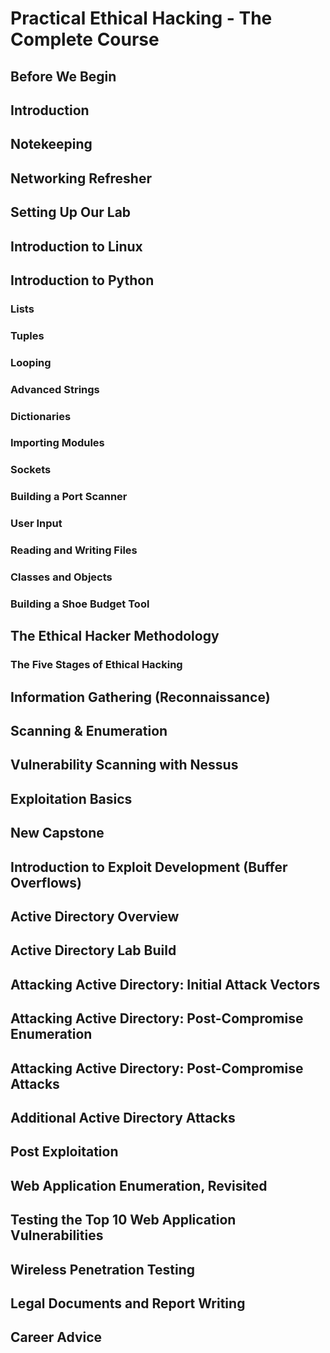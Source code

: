 # Practical Ethical Hacking - The Complete Course

## Before We Begin

## Introduction

## Notekeeping

## Networking Refresher

## Setting Up Our Lab

## Introduction to Linux

## Introduction to Python

### Lists

### Tuples

### Looping

### Advanced Strings

### Dictionaries

### Importing Modules

### Sockets

### Building a Port Scanner

### User Input

### Reading and Writing Files

### Classes and Objects

### Building a Shoe Budget Tool

## The Ethical Hacker Methodology

### The Five Stages of Ethical Hacking

## Information Gathering (Reconnaissance)

## Scanning & Enumeration

## Vulnerability Scanning with Nessus

## Exploitation Basics

## New Capstone

## Introduction to Exploit Development (Buffer Overflows)

## Active Directory Overview

## Active Directory Lab Build

## Attacking Active Directory: Initial Attack Vectors

## Attacking Active Directory: Post-Compromise Enumeration

## Attacking Active Directory: Post-Compromise Attacks

## Additional Active Directory Attacks

## Post Exploitation

## Web Application Enumeration, Revisited

## Testing the Top 10 Web Application Vulnerabilities

## Wireless Penetration Testing

## Legal Documents and Report Writing

## Career Advice
